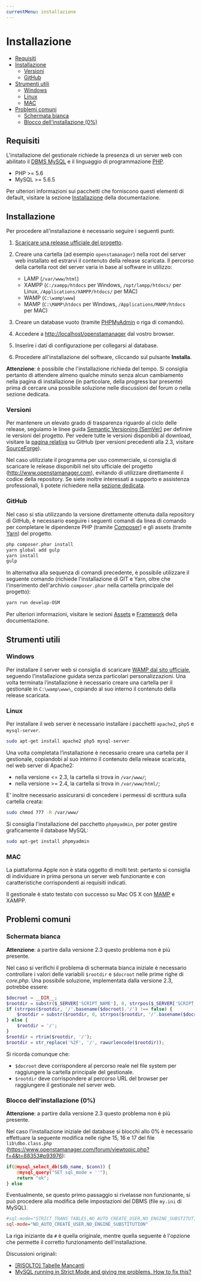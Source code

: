 ```yaml
---
currentMenu: installazione
---
```


# Installazione

- [Requisiti](#requisiti)
- [Installazione](#installazione)
    - [Versioni](#versioni)
    - [GitHub](#github)
- [Strumenti utili](#strumenti-utili)
    - [Windows](#windows)
    - [Linux](#linux)
    - [MAC](#mac)
- [Problemi comuni](#problemi-comuni)
    - [Schermata bianca](#schermata-bianca)
    - [Blocco dell'installazione (0%)](#blocco-dellinstallazione-0)

## Requisiti

L'installazione del gestionale richiede la presenza di un server web con abilitato il [DBMS MySQL](https://www.mysql.com)  e il linguaggio di programmazione [PHP](http://php.net).

- PHP >= 5.6
- MySQL >= 5.6.5

Per ulteriori informazioni sui pacchetti che forniscono questi elementi di default, visitare la sezione [Installazione](https://devcode-it.github.io/openstamanager/installazione.html) della documentazione.

## Installazione

Per procedere all'installazione è necessario seguire i seguenti punti:

1. [Scaricare una release ufficiale del progetto](https://github.com/devcode-it/openstamanager/releases).
2. Creare una cartella (ad esempio `openstamanager`) nella root del server web installato ed estrarvi il contenuto della release scaricata. Il percorso della cartella root del server varia in base al software in utilizzo:

   - LAMP (`/var/www/html`)
   - XAMPP (`C:/xampp/htdocs` per Windows, `/opt/lampp/htdocs/` per Linux, `/Applications/XAMPP/htdocs/` per MAC)
   - WAMP (`C:\wamp\www`)
   - MAMP (`C:\MAMP\htdocs` per Windows, `/Applications/MAMP/htdocs` per MAC)

3. Creare un database vuoto (tramite [PHPMyAdmin](http://localhost/phpmyadmin/) o riga di comando).
4. Accedere a <http://localhost/openstamanager> dal vostro browser.
5. Inserire i dati di configurazione per collegarsi al database.
6. Procedere all'installazione del software, cliccando sul pulsante **Installa**.

**Attenzione**: è possibile che l'installazione richieda del tempo. Si consiglia pertanto di attendere almeno qualche minuto senza alcun cambiamento nella pagina di installazione (in particolare, della progress bar presente) prima di cercare una possibile soluzione nelle discussioni del forum o nella sezione dedicata.

### Versioni

Per mantenere un elevato grado di trasparenza riguardo al ciclo delle release, seguiamo le linee guida [Semantic Versioning (SemVer)](http://semver.org/) per definire le versioni del progetto.
Per vedere tutte le versioni disponibili al download, visitare la [pagina relativa](https://github.com/devcode-it/openstamanager/releases) su GitHub (per versioni precedenti alla 2.3, visitare [SourceForge](https://sourceforge.net/projects/openstamanager/files)).

Nel caso utilizziate il programma per uso commerciale, si consiglia di scaricare le release disponibili nel sito ufficiale del progetto (<http://www.openstamanager.com>), evitando di utilizzare direttamente il codice della repository.
Se siete inoltre interessati a supporto e assistenza professionali, li potete richiedere nella [sezione dedicata](http://www.openstamanager.com/per-le-aziende/).

### GitHub

Nel caso si stia utilizzando la versione direttamente ottenuta dalla repository di GitHub, è necessario eseguire i seguenti comandi da linea di comando per completare le dipendenze PHP (tramite [Composer](https://getcomposer.org)) e gli assets (tramite [Yarn](https://yarnpkg.com)) del progetto.

```bash
php composer.phar install
yarn global add gulp
yarn install
gulp
```

In alternativa alla sequenza di comandi precedente, è possibile utilizzare il seguente comando (richiede l'installazione di GIT e Yarn, oltre che l'inserimento dell'archivio `composer.phar` nella cartella principale del progetto):

```bash
yarn run develop-OSM
```

Per ulteriori informazioni, visitare le sezioni [Assets](https://devcode-it.github.io/openstamanager/assets.html) e [Framework](https://devcode-it.github.io/openstamanager/framework.html) della documentazione.

## Strumenti utili

### Windows

Per installare il server web si consiglia di scaricare [WAMP dal sito ufficiale](http://www.wampserver.com/en/#download-wrapper), seguendo l'installazione guidata senza particolari personalizzazioni.
Una volta terminata l’installazione è necessario creare una cartella per il gestionale in `C:\wamp\www\`, copiando al suo interno il contenuto della release scaricata.

### Linux

Per installare il web server è necessario installare i pacchetti `apache2`, `php5` e `mysql-server`.

```bash
sudo apt-get install apache2 php5 mysql-server
```

Una volta completata l’installazione è necessario creare una cartella per il gestionale, copiandobi al suo interno il contenuto della release scaricata, nel web server di Apache2:

- nella versione &lt;= 2.3, la cartella si trova in `/var/www/`;
- nella versione >= 2.4, la cartella si trova in `/var/www/html/`;

E' inoltre necessario assicurarsi di concedere i permessi di scrittura sulla cartella creata:

```bash
sudo chmod 777 -R /var/www/
```

Si consiglia l'installazione del pacchetto `phpmyadmin`, per poter gestire graficamente il database MySQL:

```bash
sudo apt-get install phpmyadmin
```

### MAC

La piattaforma Apple non è stata oggetto di molti test: pertanto si consiglia di individuare in prima persona un server web funzionante e con caratteristiche corrispondenti ai requisiti indicati.

Il gestionale è stato testato con successo su Mac OS X con [MAMP](http://www.mamp.info/en/) e XAMPP.

## Problemi comuni

### Schermata bianca

**Attenzione**: a partire dalla versione 2.3 questo problema non è più presente.

Nel caso si verifichi il problema di schermata bianca iniziale è necessario controllare i valori delle variabili `$rootdir` e `$docroot` nelle prime righe di _core.php_. Una possibile soluzione, implementata dalla versione 2.3, potrebbe essere:

```php
$docroot = __DIR__;
$rootdir = substr($_SERVER['SCRIPT_NAME'], 0, strrpos($_SERVER['SCRIPT_NAME'], '/')).'/';
if (strrpos($rootdir, '/'.basename($docroot).'/') !== false) {
    $rootdir = substr($rootdir, 0, strrpos($rootdir, '/'.basename($docroot).'/')).'/'.basename($docroot);
} else {
    $rootdir = '/';
}
$rootdir = rtrim($rootdir, '/');
$rootdir = str_replace('%2F', '/', rawurlencode($rootdir));
```

Si ricorda comunque che:

- `$docroot` deve corrispondere al percorso reale nel file system per raggiungere la cartella principale del gestionale.
- `$rootdir` deve corrispondere al percorso URL del browser per raggiungere il gestionale nel server web.

### Blocco dell'installazione (0%)

**Attenzione**: a partire dalla versione 2.3 questo problema non è più presente.

Nel caso l'installazione iniziale del database si blocchi allo 0% è necessario effettuare la seguente modifica nelle righe 15, 16 e 17 del file `lib\dbo.class.php` (https://www.openstamanager.com/forum/viewtopic.php?f=4&t=88353#p93976):

```php
if(@mysql_select_db($db_name, $conn)) {
    @mysql_query("SET sql_mode = ''");
    return "ok";
} else
```

Eventualmente, se questo primo passaggio si rivelasse non funzionante, si può procedere alla modifica delle impostazioni del DBMS (file `my.ini` di MySQL).

```ini
#sql-mode="STRICT_TRANS_TABLES,NO_AUTO_CREATE_USER,NO_ENGINE_SUBSTITUTION"
sql-mode="NO_AUTO_CREATE_USER,NO_ENGINE_SUBSTITUTION"
```

La riga iniziante da `#` è quella originale, mentre quella seguente è l'opzione che permette il corretto funzionamento dell'installazione.

Discussioni originali:

- [\[RISOLTO\] Tabelle Mancanti](http://www.openstamanager.com/forum/viewtopic.php?f=2&t=86981)
- [MySQL running in Strict Mode and giving me problems. How to fix this?](http://stackoverflow.com/questions/21667601/mysql-running-in-strict-mode-and-giving-me-problems-how-to-fix-this)
